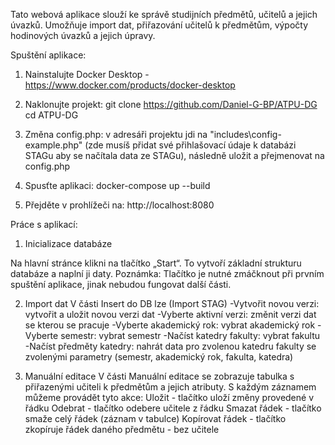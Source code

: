 Tato webová aplikace slouží ke správě studijních předmětů, učitelů a jejich úvazků. Umožňuje import dat, přiřazování učitelů k předmětům, výpočty hodinových úvazků a jejich úpravy.

Spuštění aplikace:
1. Nainstalujte Docker Desktop - https://www.docker.com/products/docker-desktop

2. Naklonujte projekt: 
git clone https://github.com/Daniel-G-BP/ATPU-DG
cd ATPU-DG

3. Změna config.php:
v adresáři projektu jdi na "includes\config-example.php" (zde musíš přidat své přihlašovací údaje k databázi STAGu aby se načítala data ze STAGu), následně uložit a přejmenovat na config.php


4. Spusťte aplikaci: 
docker-compose up --build

5. Přejděte v prohlížeči na:
http://localhost:8080



Práce s aplikací:
1. Inicializace databáze

Na hlavní stránce klikni na tlačítko „Start“.
To vytvoří základní strukturu databáze a naplní ji daty.
Poznámka: Tlačítko je nutné zmáčknout při prvním spuštění aplikace, jinak nebudou fungovat další části.

2. Import dat
V části Insert do DB lze (Import STAG) 
-Vytvořit novou verzi: vytvořit a uložit novou verzi dat 
-Vyberte aktivní verzi: změnit verzi dat se kterou se pracuje
-Vyberte akademický rok: vybrat akademický rok
-Vyberte semestr: vybrat semestr
-Načíst katedry fakulty: vybrat fakultu
-Načíst předměty katedry: nahrát data pro zvolenou katedru fakulty se zvolenými parametry (semestr, akademický rok, fakulta, katedra)

3. Manuální editace
V části Manuální editace se zobrazuje tabulka s přiřazenými učiteli k předmětům a jejich atributy. S každým záznamem můžeme provádět tyto akce: 
Uložit - tlačítko uloží změny provedené v řádku
Odebrat - tlačítko odebere učitele z řádku
Smazat řádek - tlačítko smaže celý řádek (záznam v tabulce)
Kopírovat řádek - tlačítko zkopíruje řádek daného předmětu - bez učitele
